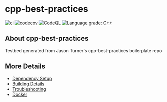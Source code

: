 # cpp-best-practices

[![ci](https://github.com/tedkirkpatrick/cpp-best-practices/actions/workflows/ci.yml/badge.svg)](https://github.com/tedkirkpatrick/cpp-best-practices/actions/workflows/ci.yml)
[![codecov](https://codecov.io/gh/tedkirkpatrick/cpp-best-practices/branch/main/graph/badge.svg)](https://codecov.io/gh/tedkirkpatrick/cpp-best-practices)
[![CodeQL](https://github.com/tedkirkpatrick/cpp-best-practices/actions/workflows/codeql-analysis.yml/badge.svg)](https://github.com/tedkirkpatrick/cpp-best-practices/actions/workflows/codeql-analysis.yml)
[![Language grade: C++](https://img.shields.io/lgtm/grade/cpp/github/tedkirkpatrick/cpp-best-practices)](https://lgtm.com/projects/g/tedkirkpatrick/cpp-best-practices/context:cpp)

## About cpp-best-practices
Testbed generated from Jason Turner's cpp-best-practices boilerplate repo


## More Details

 * [Dependency Setup](README_dependencies.md)
 * [Building Details](README_building.md)
 * [Troubleshooting](README_troubleshooting.md)
 * [Docker](README_docker.md)
